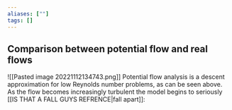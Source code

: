```yaml
---
aliases: [""]
tags: []
---
```


## Comparison between potential flow and real flows
![[Pasted image 20221112134743.png]]
Potential flow analysis is a descent approximation for low Reynolds number problems, as can be seen above. As the flow becomes increasingly turbulent the model begins to seriously [[IS THAT A FALL GUYS REFRENCE|fall apart]]:
